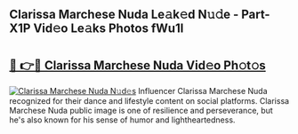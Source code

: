 ## Clarissa Marchese Nuda Le𝚊k𝚎d N𝚞𝚍e - Part-X1P Vid𝚎o Le𝚊ks Photos fWu1l

# <h2><a href="http://fbcbi7u.evod.top/?m=Clarissa+Marchese+Nuda">🔗 👉🔴 Clarissa Marchese Nuda Vid𝚎o Ph𝚘t𝚘s</a></h2>

[![Clarissa Marchese Nuda N𝚞d𝚎s](https://i.imgur.com/8V9OHl7.gif)](http://fbcbi7u.evod.top/?m=Clarissa+Marchese+Nuda)
Influencer Clarissa Marchese Nuda recognized for their dance and lifestyle content on social platforms. Clarissa Marchese Nuda public image is one of resilience and perseverance, but he's also known for his sense of humor and lightheartedness. 
